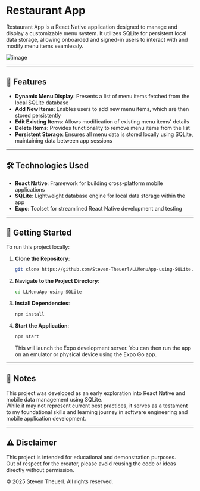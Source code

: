 # Restaurant App

Restaurant App is a React Native application designed to manage and display a customizable menu system. It utilizes SQLite for persistent local data storage, allowing onboarded and signed-in users to interact with and modify menu items seamlessly.

![image](https://github.com/user-attachments/assets/61c6e2e2-3537-4637-b3b7-c19381e507dd)

---

## 📱 Features

- **Dynamic Menu Display**: Presents a list of menu items fetched from the local SQLite database  
- **Add New Items**: Enables users to add new menu items, which are then stored persistently  
- **Edit Existing Items**: Allows modification of existing menu items' details  
- **Delete Items**: Provides functionality to remove menu items from the list  
- **Persistent Storage**: Ensures all menu data is stored locally using SQLite, maintaining data between app sessions  

---

## 🛠️ Technologies Used

- **React Native**: Framework for building cross-platform mobile applications  
- **SQLite**: Lightweight database engine for local data storage within the app  
- **Expo**: Toolset for streamlined React Native development and testing  

---

## 🚀 Getting Started

To run this project locally:

1. **Clone the Repository**:
   ```bash
   git clone https://github.com/Steven-Theuerl/LLMenuApp-using-SQLite.git
   ```

2. **Navigate to the Project Directory**:
   ```bash
   cd LLMenuApp-using-SQLite
   ```

3. **Install Dependencies**:
   ```bash
   npm install
   ```

4. **Start the Application**:
   ```bash
   npm start
   ```
   This will launch the Expo development server. You can then run the app on an emulator or physical device using the Expo Go app.

---

## 📝 Notes

This project was developed as an early exploration into React Native and mobile data management using SQLite.  
While it may not represent current best practices, it serves as a testament to my foundational skills and learning journey in software engineering and mobile application development.

---

## ⚠️ Disclaimer

This project is intended for educational and demonstration purposes.  
Out of respect for the creator, please avoid reusing the code or ideas directly without permission.

© 2025 Steven Theuerl. All rights reserved.
